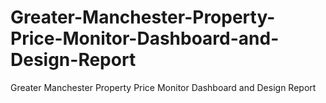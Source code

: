 # Greater-Manchester-Property-Price-Monitor-Dashboard-and-Design-Report
Greater Manchester  Property Price  Monitor Dashboard and  Design Report
